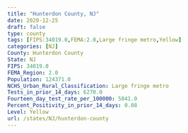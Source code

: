 ```yaml
---
title: "Hunterdon County, NJ"
date: 2020-12-25
draft: false
type: county
tags: [FIPS:34019.0,FEMA:2.0,Large fringe metro,Yellow]
categories: [NJ]
County: Hunterdon County
State: NJ
FIPS: 34019.0
FEMA_Region: 2.0
Population: 124371.0
NCHS_Urban_Rural_Classification: Large fringe metro
Tests_in_prior_14_days: 6270.0
Fourteen_day_test_rate_per_100000: 5041.0
Percent_Positivity_in_prior_14_days: 0.08
Level: Yellow
url: /states/NJ/hunterdon-county
---
```



